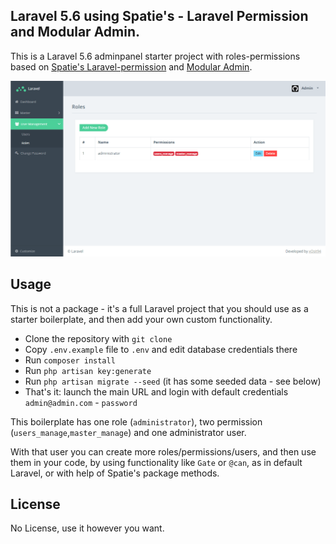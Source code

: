 ## Laravel 5.6 using Spatie's - Laravel Permission and Modular Admin.

This is a Laravel 5.6 adminpanel starter project with roles-permissions based on [Spatie's Laravel-permission](https://github.com/spatie/laravel-permission) and [Modular Admin](https://github.com/modularcode/modular-admin-html).

![Laravel 5.6 using Spatie's - Laravel Permission and Modular Admin](/screenshot/Laravel5.6_role_permission_modular_admin-min.PNG?raw=true)

## Usage

This is not a package - it's a full Laravel project that you should use as a starter boilerplate, and then add your own custom functionality.

- Clone the repository with `git clone`
- Copy `.env.example` file to `.env` and edit database credentials there
- Run `composer install`
- Run `php artisan key:generate`
- Run `php artisan migrate --seed` (it has some seeded data - see below)
- That's it: launch the main URL and login with default credentials `admin@admin.com` - `password`

This boilerplate has one role (`administrator`), two permission (`users_manage`,`master_manage`) and one administrator user.

With that user you can create more roles/permissions/users, and then use them in your code, by using functionality like `Gate` or `@can`, as in default Laravel, or with help of Spatie's package methods.

## License

No License, use it however you want.